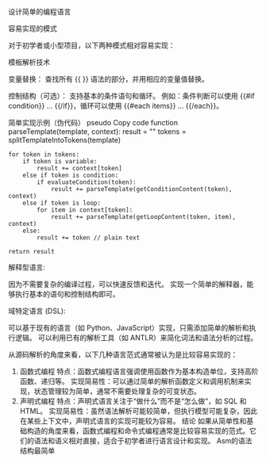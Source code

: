 设计简单的编程语言


容易实现的模式


对于初学者或小型项目，以下两种模式相对容易实现：

模板解析技术

变量替换：
查找所有 {{ }} 语法的部分，并用相应的变量值替换。

控制结构（可选）：
支持基本的条件语句和循环。
例如：条件判断可以使用 {{#if condition}} ... {{/if}}，循环可以使用 {{#each items}} ... {{/each}}。

简单实现示例（伪代码）
pseudo
Copy code
function parseTemplate(template, context):
    result = ""
    tokens = splitTemplateIntoTokens(template)
    
    for token in tokens:
        if token is variable:
            result += context[token]
        else if token is condition:
            if evaluateCondition(token):
                result += parseTemplate(getConditionContent(token), context)
        else if token is loop:
            for item in context[token]:
                result += parseTemplate(getLoopContent(token, item), context)
        else:
            result += token // plain text

    return result



解释型语言:

因为不需要复杂的编译过程，可以快速反馈和迭代。
实现一个简单的解释器，能够执行基本的语句和控制结构即可。

域特定语言 (DSL):

可以基于现有的语言（如 Python、JavaScript）实现，只需添加简单的解析和执行逻辑。
可以利用已有的解析工具（如 ANTLR）来简化词法和语法分析的过程。


从源码解析的角度来看，以下几种语言范式通常被认为是比较容易实现的：
1. 函数式编程
特点：函数式编程语言强调使用函数作为基本构造单位，支持高阶函数、递归等。
实现简易性：可以通过简单的解析函数定义和调用机制来实现，状态管理较为简单，通常不需要处理复杂的可变状态。
4. 声明式编程
特点：声明式语言关注于“做什么”而不是“怎么做”，如 SQL 和 HTML。
实现简易性：虽然语法解析可能较简单，但执行模型可能复杂，因此在某些上下文中，声明式语言的实现可能较为容易。
结论
如果从简单性和基础构造的角度来看，函数式编程和命令式编程通常是比较容易实现的范式。它们的语法和语义相对直接，适合于初学者进行语言设计和实现。
Asm的语法结构最简单
